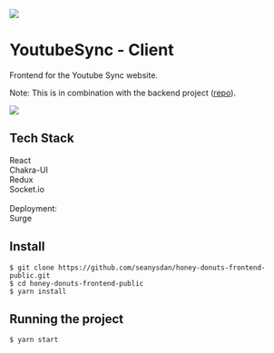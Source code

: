 ![](logo.png)

# YoutubeSync - Client

Frontend for the Youtube Sync website.

Note: This is in combination with the backend project ([repo](https://github.com/seanysdan/honey-donuts-backend)).

![](youtubesyncgif.gif)

## Tech Stack

React<br/>
Chakra-UI<br/>
Redux<br/>
Socket.io <br/>
<br/>
Deployment:<br/>
Surge<br/>

## Install

    $ git clone https://github.com/seanysdan/honey-donuts-frontend-public.git
    $ cd honey-donuts-frontend-public
    $ yarn install

## Running the project

    $ yarn start
